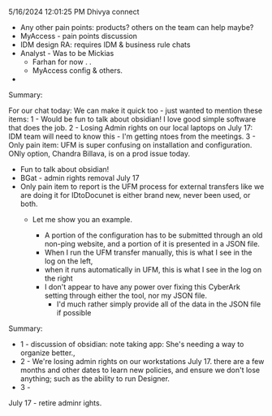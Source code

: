 
5/16/2024 12:01:25 PM
Dhivya connect
 - Any other pain points: products? others on the team can help maybe?
  - MyAccess - pain points discussion
  - IDM design RA: requires IDM & business rule chats
  - Analyst - Was to be Mickias
     - Farhan for now . .
     - MyAccess config & others.
  -



Summary:

For our chat today: We can make it quick too - just wanted to mention these items:
1 - Would be fun to talk about obsidian! I love good simple software that does the job.
2 - Losing Admin rights on our local laptops on July 17: IDM team will need to know this - I'm getting ntoes from the meetings.
3 - Only pain item: UFM is super confusing on installation and configuration. ONly option, Chandra Billava, is on a prod issue today.


 - Fun to talk about obsidian!
 - BGat - admin rights removal July 17
 - Only pain item to report is the UFM process for external transfers like we are doing it for IDtoDocunet is either brand new, never been used, or both.
   - Let me show you an example.

     - A portion of the configuration has to be submitted through an old non-ping website, and a portion of it is presented in a JSON file.
     - When I run the UFM transfer manually, this is what I see in the log on the left,
     - when it runs automatically in UFM, this is what I see in  the log on the right
     - I don't appear to have any power over fixing this CyberArk setting through either the tool, nor my JSON file.
       - I'd much rather simply provide all of the data in the JSON file if possible


Summary:
 - 1 - discussion of obsidian: note taking app: She's needing a way to organize better.,
 - 2 - We're losing admin rights on our workstations July 17. there are a few months and other dates to learn new policies, and ensure we don't lose anything; such as the ability to run Designer.
 - 3 -

July 17 - retire adminr ights.

